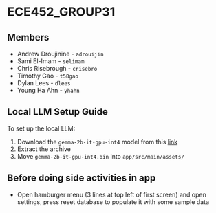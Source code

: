 # ECE452_GROUP31

## Members
- Andrew Droujinine - `adrouijin`
- Sami El-Imam - `selimam`
- Chris Risebrough - `crisebro`
- Timothy Gao - `t58gao`
- Dylan Lees - `dlees`
- Young Ha Ahn - `yhahn`

## Local LLM Setup Guide
To set up the local LLM:
1. Download the `gemma-2b-it-gpu-int4` model from this [link](https://www.kaggle.com/models/google/gemma/tfLite/gemma-2b-it-gpu-int4)
2. Extract the archive
3. Move `gemma-2b-it-gpu-int4.bin` into `app/src/main/assets/`

## Before doing side activities in app
 - Open hamburger menu (3 lines at top left of first screen) and open settings, press reset database to populate it with some sample data
